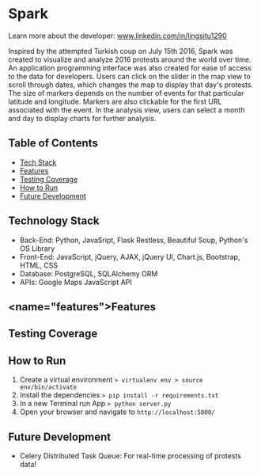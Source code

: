 # Spark

Learn more about the developer: www.linkedin.com/in/lingsitu1290

Inspired by the attempted Turkish coup on July 15th 2016, Spark was created to visualize and analyze 2016 protests around the world over time. An application programming interface was also created for ease of access to the data for developers. Users can click on the slider in the map view to scroll through dates, which changes the map to display that day's protests. The size of markers depends on the number of events for that particular latitude and longitude. Markers are also clickable for the first URL associated with the event. In the analysis view, users can select a month and day to display charts for further analysis.

## Table of Contents

* [Tech Stack](#tech-stack)
* [Features](#features)
* [Testing Coverage](#test)
* [How to Run](#run)
* [Future Development](#future)

## <a name="tech-stack"></a>Technology Stack

* Back-End: Python, JavaSript, Flask Restless, Beautiful Soup, Python's OS Library
* Front-End: JavaScript, jQuery, AJAX, jQuery UI, Chart.js, Bootstrap, HTML, CSS
* Database: PostgreSQL, SQLAlchemy ORM
* APIs: Google Maps JavaScript API

## <name="features"></a>Features

## <a name="test"></a>Testing Coverage

## <a name="run"></a>How to Run

  1. Create a virtual environment 
    ```
    > virtualenv env
    > source env/bin/activate
    ```
  2. Install the dependencies 
    ```
    > pip install -r requirements.txt
    ```
  3. In a new Terminal run App
    ```
    > python server.py
    ```
  4. Open your browser and navigate to 
    ```
    http://localhost:5000/
    ```

## <a name="future"></a>Future Development

* Celery Distributed Task Queue: For real-time processing of protests data!
